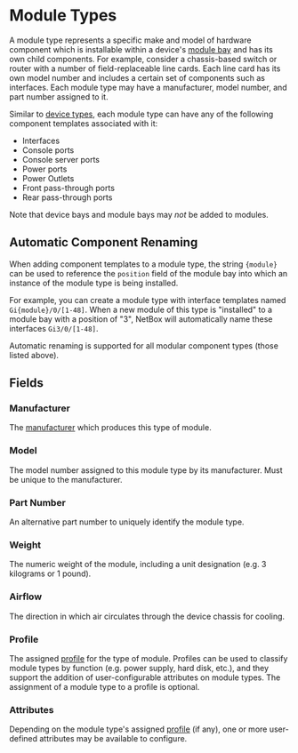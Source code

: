 # Module Types

A module type represents a specific make and model of hardware component which is installable within a device's [module bay](./modulebay.md) and has its own child components. For example, consider a chassis-based switch or router with a number of field-replaceable line cards. Each line card has its own model number and includes a certain set of components such as interfaces. Each module type may have a manufacturer, model number, and part number assigned to it.

Similar to [device types](./devicetype.md), each module type can have any of the following component templates associated with it:

* Interfaces
* Console ports
* Console server ports
* Power ports
* Power Outlets
* Front pass-through ports
* Rear pass-through ports

Note that device bays and module bays may _not_ be added to modules.

## Automatic Component Renaming

When adding component templates to a module type, the string `{module}` can be used to reference the `position` field of the module bay into which an instance of the module type is being installed.

For example, you can create a module type with interface templates named `Gi{module}/0/[1-48]`. When a new module of this type is "installed" to a module bay with a position of "3", NetBox will automatically name these interfaces `Gi3/0/[1-48]`.

Automatic renaming is supported for all modular component types (those listed above).

## Fields

### Manufacturer

The [manufacturer](./manufacturer.md) which produces this type of module.

### Model

The model number assigned to this module type by its manufacturer. Must be unique to the manufacturer.

### Part Number

An alternative part number to uniquely identify the module type.

### Weight

The numeric weight of the module, including a unit designation (e.g. 3 kilograms or 1 pound).

### Airflow

The direction in which air circulates through the device chassis for cooling.

### Profile

The assigned [profile](./moduletypeprofile.md) for the type of module. Profiles can be used to classify module types by function (e.g. power supply, hard disk, etc.), and they support the addition of user-configurable attributes on module types. The assignment of a module type to a profile is optional.

### Attributes

Depending on the module type's assigned [profile](./moduletypeprofile.md) (if any), one or more user-defined attributes may be available to configure.
